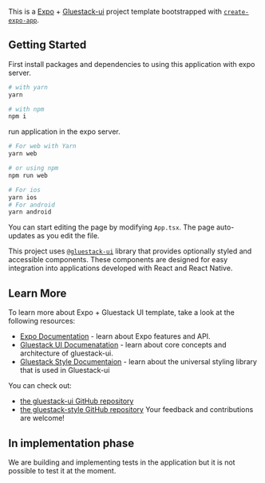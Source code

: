 This is a [Expo](https://github.com/expo/expo) + [Gluestack-ui](https://ui.gluestack.io/) project template bootstrapped with [`create-expo-app`](https://docs.expo.dev/get-started/create-a-project/).

## Getting Started

First install packages and dependencies to using this application with expo server.

```bash
# with yarn
yarn

# with npm
npm i

```

run application in the expo server.

```bash
# For web with Yarn
yarn web

# or using npm
npm run web

# For ios
yarn ios
# For android
yarn android
```

You can start editing the page by modifying `App.tsx`. The page auto-updates as you edit the file.

This project uses [`@gluestack-ui`](https://ui.gluestack.io/docs/overview/introduction) library that provides optionally styled and accessible components. These components are designed for easy integration into applications developed with React and React Native.


## Learn More

To learn more about Expo + Gluestack UI template, take a look at the following resources:

- [Expo Documentation](https://github.com/expo/expo) - learn about Expo features and API.
- [Gluestack UI Documenatation](https://ui.gluestack.io/docs/overview/introduction) - learn about core concepts and architecture of gluestack-ui.
- [Gluestack Style Documentaion](https://style.gluestack.io/docs/overview/introduction) - learn about the universal styling library that is used in Gluestack-ui

You can check out:
- [the gluestack-ui GitHub repository](https://github.com/gluestack/gluestack-ui)
- [the gluestack-style GitHub repository](https://github.com/gluestack/gluestack-style)
Your feedback and contributions are welcome!

## In implementation phase

We are building and implementing tests in the application but it is not possible to test it at the moment.

